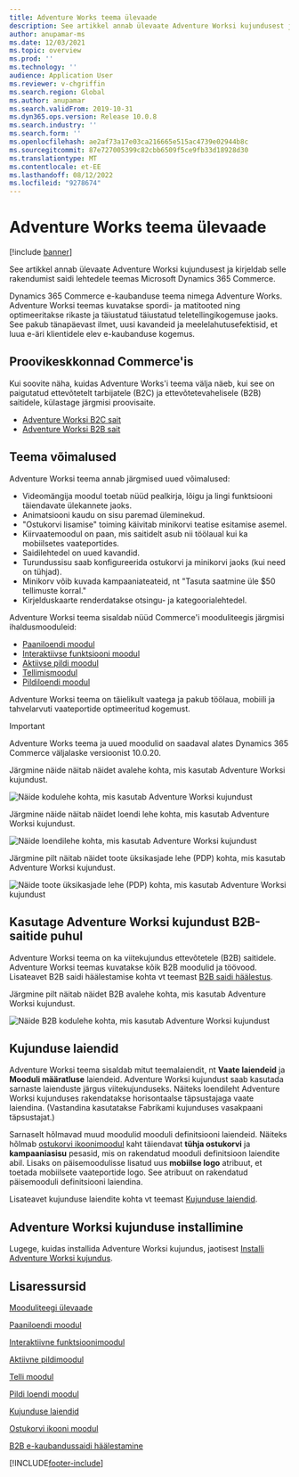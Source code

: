 ```yaml
---
title: Adventure Works teema ülevaade
description: See artikkel annab ülevaate Adventure Worksi kujundusest ja kirjeldab selle rakendumist saidi lehtedele teemas Microsoft Dynamics 365 Commerce.
author: anupamar-ms
ms.date: 12/03/2021
ms.topic: overview
ms.prod: ''
ms.technology: ''
audience: Application User
ms.reviewer: v-chgriffin
ms.search.region: Global
ms.author: anupamar
ms.search.validFrom: 2019-10-31
ms.dyn365.ops.version: Release 10.0.8
ms.search.industry: ''
ms.search.form: ''
ms.openlocfilehash: ae2af73a17e03ca216665e515ac4739e02944b8c
ms.sourcegitcommit: 87e727005399c82cbb6509f5ce9fb33d18928d30
ms.translationtype: MT
ms.contentlocale: et-EE
ms.lasthandoff: 08/12/2022
ms.locfileid: "9278674"
---
```

# <a name="adventure-works-theme-overview"></a>Adventure Works teema ülevaade

[!include [banner](includes/banner.md)]

See artikkel annab ülevaate Adventure Worksi kujundusest ja kirjeldab selle rakendumist saidi lehtedele teemas Microsoft Dynamics 365 Commerce.

Dynamics 365 Commerce e-kaubanduse teema nimega Adventure Works. Adventure Worksi teemas kuvatakse spordi- ja matitooted ning optimeeritakse rikaste ja täiustatud täiustatud teletellingikogemuse jaoks. See pakub tänapäevast ilmet, uusi kavandeid ja meelelahutusefektisid, et luua e-äri klientidele elev e-kaubanduse kogemus.

## <a name="trial-environments-in-commerce"></a>Proovikeskkonnad Commerce'is

Kui soovite näha, kuidas Adventure Works'i teema välja näeb, kui see on paigutatud ettevõtetelt tarbijatele (B2C) ja ettevõtetevahelisele (B2B) saitidele, külastage järgmisi proovisaite.

- [Adventure Worksi B2C sait](https://www.adventure-works.com/)
- [Adventure Worksi B2B sait](https://www.adventure-works.com/business)

## <a name="theme-capabilities"></a>Teema võimalused

Adventure Worksi teema annab järgmised uued võimalused:

- Videomängija moodul toetab nüüd pealkirja, lõigu ja lingi funktsiooni täiendavate ülekannete jaoks.
- Animatsiooni kaudu on sisu paremad üleminekud.
- "Ostukorvi lisamise" toiming käivitab minikorvi teatise esitamise asemel.
- Kiirvaatemoodul on paan, mis saitidelt asub nii töölaual kui ka mobiilsetes vaateportides.
- Saidilehtedel on uued kavandid. 
- Turundussisu saab konfigureerida ostukorvi ja minikorvi jaoks (kui need on tühjad).
- Minikorv võib kuvada kampaaniateateid, nt "Tasuta saatmine üle $50 tellimuste korral."
- Kirjelduskaarte renderdatakse otsingu- ja kategoorialehtedel.

Adventure Worksi teema sisaldab nüüd Commerce'i mooduliteegis järgmisi ihaldusmooduleid:

- [Paaniloendi moodul](tile-list-module.md)
- [Interaktiivse funktsiooni moodul](interactive-feature-module.md)
- [Aktiivse pildi moodul](active-image-module.md)
- [Tellimismoodul](subscribe-module.md)
- [Pildiloendi moodul](image-list-module.md)

Adventure Worksi teema on täielikult vaatega ja pakub töölaua, mobiili ja tahvelarvuti vaateportide optimeeritud kogemust.

> [!IMPORTANT]
> Adventure Works teema ja uued moodulid on saadaval alates Dynamics 365 Commerce väljalaske versioonist 10.0.20.

Järgmine näide näitab näidet avalehe kohta, mis kasutab Adventure Worksi kujundust.

![Näide kodulehe kohta, mis kasutab Adventure Worksi kujundust](./media/aw_b2c.PNG)

Järgmine näide näitab näidet loendi lehe kohta, mis kasutab Adventure Worksi kujundust.

![Näide loendilehe kohta, mis kasutab Adventure Worksi kujundust](./media/Aw_list.PNG)

Järgmine pilt näitab näidet toote üksikasjade lehe (PDP) kohta, mis kasutab Adventure Worksi kujundust.

![Näide toote üksikasjade lehe (PDP) kohta, mis kasutab Adventure Worksi kujundust](./media/aw_pdp.PNG)

## <a name="use-the-adventure-works-theme-for-b2b-sites"></a>Kasutage Adventure Worksi kujundust B2B-saitide puhul

Adventure Worksi teema on ka viitekujundus ettevõtetele (B2B) saitidele. Adventure Worksi teemas kuvatakse kõik B2B moodulid ja töövood. Lisateavet B2B saidi häälestamise kohta vt teemast [B2B saidi häälestus](./b2b/set-up-b2b-site.md).

Järgmine pilt näitab näidet B2B avalehe kohta, mis kasutab Adventure Worksi kujundust.

![Näide B2B kodulehe kohta, mis kasutab Adventure Worksi kujundust](./media/aw_b2b.PNG)

## <a name="theme-extensions"></a>Kujunduse laiendid

Adventure Worksi teema sisaldab mitut teemalaiendit, nt **Vaate laiendeid** ja **Mooduli määratluse** laiendeid. Adventure Worksi kujundust saab kasutada sarnaste laienduste järgus viitekujunduseks. Näiteks loendileht Adventure Worksi kujunduses rakendatakse horisontaalse täpsustajaga vaate laiendina. (Vastandina kasutatakse Fabrikami kujunduses vasakpaani täpsustajat.)

Sarnaselt hõlmavad muud moodulid mooduli definitsiooni laiendeid. Näiteks hõlmab [ostukorvi ikoonimoodul](cart-icon-module.md) kaht täiendavat **tühja ostukorvi** ja **kampaaniasisu** pesasid, mis on rakendatud mooduli definitsioon laiendite abil. Lisaks on päisemoodulisse lisatud uus **mobiilse logo** atribuut, et toetada mobiilsete vaateportide logo. See atribuut on rakendatud päisemooduli definitsiooni laiendina.

Lisateavet kujunduse laiendite kohta vt teemast [Kujunduse laiendid](e-commerce-extensibility/theme-module-extensions.md).

## <a name="install-the-adventure-works-theme"></a>Adventure Worksi kujunduse installimine

Lugege, kuidas installida Adventure Worksi kujundus, jaotisest [Installi Adventure Worksi kujundus](install-adventure-works.md).

## <a name="additional-resources"></a>Lisaressursid

[Mooduliteegi ülevaade](starter-kit-overview.md)

[Paaniloendi moodul](tile-list-module.md)

[Interaktiivne funktsioonimoodul](interactive-feature-module.md)

[Aktiivne pildimoodul](active-image-module.md)

[Telli moodul](subscribe-module.md)

[Pildi loendi moodul](image-list-module.md)

[Kujunduse laiendid](e-commerce-extensibility/theme-module-extensions.md)

[Ostukorvi ikooni moodul](cart-icon-module.md)

[B2B e-kaubandussaidi häälestamine](./b2b/set-up-b2b-site.md)

[!INCLUDE[footer-include](../includes/footer-banner.md)]
